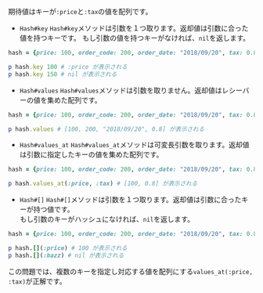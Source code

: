 期待値はキーが`:price`と`:tax`の値を配列です。

- `Hash#key`
`Hash#key`メソッドは引数を１つ取ります。返却値は引数に合った値を持つキーです。
もし引数の値を持つキーがなければ、`nil`を返します。
```ruby
hash = {price: 100, order_code: 200, order_date: "2018/09/20", tax: 0.8}

p hash.key 100 # :price が表示される
p hash.key 150 # nil が表示される
```

- `Hash#values`
`Hash#values`メソッドは引数を取りません。返却値はレシーバーの値を集めた配列です。
```ruby
hash = {price: 100, order_code: 200, order_date: "2018/09/20", tax: 0.8}

p hash.values # [100, 200, "2018/09/20", 0.8] が表示される
```

- `Hash#values_at`
`Hash#values_at`メソッドは可変長引数を取ります。返却値は引数に指定したキーの値を集めた配列です。
```ruby
hash = {price: 100, order_code: 200, order_date: "2018/09/20", tax: 0.8}

p hash.values_at(:price, :tax) # [100, 0.8] が表示される
```

- `Hash#[]`
`Hash#[]`メソッドは引数を１つ取ります。返却値は引数に合ったキーが持つ値です。  
もし引数のキーがハッシュになければ、`nil`を返します。
```ruby
hash = {price: 100, order_code: 200, order_date: "2018/09/20", tax: 0.8}

p hash.[](:price) # 100 が表示される
p hash.[](:bazz) # nil が表示される
```

この問題では、複数のキーを指定し対応する値を配列にする`values_at(:price, :tax)`が正解です。
